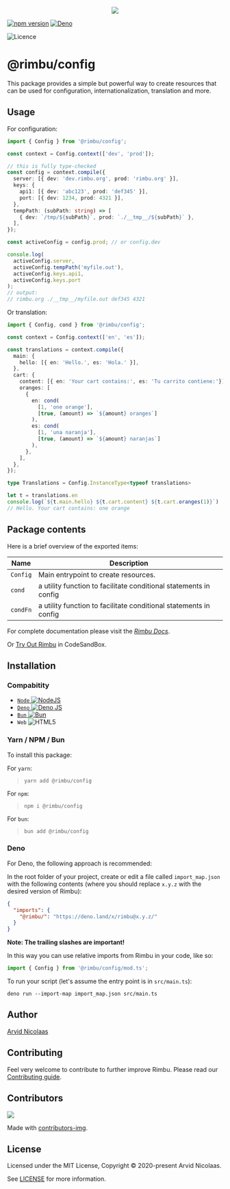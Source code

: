 <p align="center">
    <img src="https://github.com/rimbu-org/rimbu/raw/main/assets/rimbu_logo.svg" />
</p>

[![npm version](https://badge.fury.io/js/@rimbu%2Fcommon.svg)](https://www.npmjs.com/package/@rimbu/config) [![Deno](https://shield.deno.dev/x/rimbu)](http://deno.land/x/rimbu)

![Licence](https://img.shields.io/github/license/rimbu-org/rimbu)

# @rimbu/config

This package provides a simple but powerful way to create resources that can be used for configuration, internationalization, translation and more.

## Usage

For configuration:

```ts
import { Config } from '@rimbu/config';

const context = Config.context(['dev', 'prod']);

// this is fully type-checked
const config = context.compile({
  server: [{ dev: 'dev.rimbu.org', prod: 'rimbu.org' }],
  keys: {
    api1: [{ dev: 'abc123', prod: 'def345' }],
    port: [{ dev: 1234, prod: 4321 }],
  },
  tempPath: (subPath: string) => [
    { dev: `/tmp/${subPath}`, prod: `./__tmp__/${subPath}` },
  ],
});

const activeConfig = config.prod; // or config.dev

console.log(
  activeConfig.server,
  activeConfig.tempPath('myfile.out'),
  activeConfig.keys.api1,
  activeConfig.keys.port
);
// output:
// rimbu.org ./__tmp__/myfile.out def345 4321
```

Or translation:

```ts
import { Config, cond } from '@rimbu/config';

const context = Config.context(['en', 'es']);

const translations = context.compile({
  main: {
    hello: [{ en: 'Hello.', es: 'Hola.' }],
  },
  cart: {
    content: [{ en: 'Your cart contains:', es: 'Tu carrito contiene:'}]
    oranges: [
      {
        en: cond(
          [1, 'one orange'],
          [true, (amount) => `${amount} oranges`]
        ),
        es: cond(
          [1, 'una naranja'],
          [true, (amount) => `${amount} naranjas`]
        ),
      },
    ],
  },
});

type Translations = Config.InstanceType<typeof translations>

let t = translations.en
console.log(`${t.main.hello} ${t.cart.content} ${t.cart.oranges(1)}`)
// Hello. Your cart contains: one orange

```

## Package contents

Here is a brief overview of the exported items:

| Name     | Description                                                       |
| -------- | ----------------------------------------------------------------- |
| `Config` | Main entrypoint to create resources.                              |
| `cond`   | a utility function to facilitate conditional statements in config |
| `condFn` | a utility function to facilitate conditional statements in config |

For complete documentation please visit the _[Rimbu Docs](https://rimbu.org)_.

Or [Try Out Rimbu](https://codesandbox.io/s/github/vitoke/rimbu-sandbox/tree/main?previewwindow=console&view=split&editorsize=65&moduleview=1&module=/src/index.ts) in CodeSandBox.

## Installation

### Compabitity

- [`Node` ![NodeJS](https://img.shields.io/badge/node.js-6DA55F?logo=node.js&logoColor=white)](https://nodejs.org)
- [`Deno` ![Deno JS](https://img.shields.io/badge/deno%20js-000000?logo=deno&logoColor=white)](https://deno.com/runtime)
- [`Bun` ![Bun](https://img.shields.io/badge/Bun-%23000000.svg?logoColor=white)](https://bun.sh/)
- `Web` ![HTML5](https://img.shields.io/badge/html5-%23E34F26.svg?logoColor=white)

### Yarn / NPM / Bun

To install this package:

For `yarn`:

> `yarn add @rimbu/config`

For `npm`:

> `npm i @rimbu/config`

For `bun`:

> `bun add @rimbu/config`

### Deno

For Deno, the following approach is recommended:

In the root folder of your project, create or edit a file called `import_map.json` with the following contents (where you should replace `x.y.z` with the desired version of Rimbu):

```json
{
  "imports": {
    "@rimbu/": "https://deno.land/x/rimbu@x.y.z/"
  }
}
```

**Note: The trailing slashes are important!**

In this way you can use relative imports from Rimbu in your code, like so:

```ts
import { Config } from '@rimbu/config/mod.ts';
```

To run your script (let's assume the entry point is in `src/main.ts`):

`deno run --import-map import_map.json src/main.ts`

## Author

[Arvid Nicolaas](https://github.com/vitoke)

## Contributing

Feel very welcome to contribute to further improve Rimbu. Please read our [Contributing guide](https://github.com/rimbu-org/rimbu/blob/main/CONTRIBUTING.md).

## Contributors

<img src = "https://contrib.rocks/image?repo=rimbu-org/rimbu"/>

Made with [contributors-img](https://contrib.rocks).

## License

Licensed under the MIT License, Copyright © 2020-present Arvid Nicolaas.

See [LICENSE](./LICENSE) for more information.
